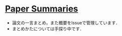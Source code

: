 # [Paper Summaries](https://github.com/sokubo/sokubo.github.io/issues)

- 論文の一言まとめ，また概要をIssueで管理しています．
- まとめかたについては手探り中です．
